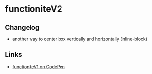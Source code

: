 # functioniteV2

## Changelog
- another way to center box vertically and horizontally (inline-block)

## Links
- [functioniteV1 on CodePen](http://codepen.io/zyziu/full/RWrwEw)

